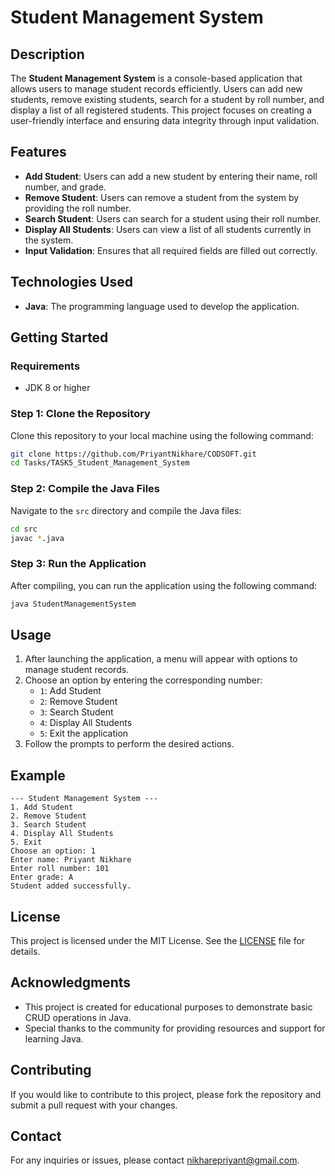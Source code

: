 # Student Management System

## Description
The **Student Management System** is a console-based application that allows users to manage student records efficiently. Users can add new students, remove existing students, search for a student by roll number, and display a list of all registered students. This project focuses on creating a user-friendly interface and ensuring data integrity through input validation.

## Features
- **Add Student**: Users can add a new student by entering their name, roll number, and grade.
- **Remove Student**: Users can remove a student from the system by providing the roll number.
- **Search Student**: Users can search for a student using their roll number.
- **Display All Students**: Users can view a list of all students currently in the system.
- **Input Validation**: Ensures that all required fields are filled out correctly.

## Technologies Used
- **Java**: The programming language used to develop the application.

## Getting Started

### Requirements
- JDK 8 or higher

### Step 1: Clone the Repository
Clone this repository to your local machine using the following command:
```bash
git clone https://github.com/PriyantNikhare/CODSOFT.git
cd Tasks/TASK5_Student_Management_System
```

### Step 2: Compile the Java Files
Navigate to the `src` directory and compile the Java files:
```bash
cd src
javac *.java
```

### Step 3: Run the Application
After compiling, you can run the application using the following command:
```bash
java StudentManagementSystem
```

## Usage
1. After launching the application, a menu will appear with options to manage student records.
2. Choose an option by entering the corresponding number:
   - `1`: Add Student
   - `2`: Remove Student
   - `3`: Search Student
   - `4`: Display All Students
   - `5`: Exit the application
3. Follow the prompts to perform the desired actions.

## Example
```
--- Student Management System ---
1. Add Student
2. Remove Student
3. Search Student
4. Display All Students
5. Exit
Choose an option: 1
Enter name: Priyant Nikhare
Enter roll number: 101
Enter grade: A
Student added successfully.
```

## License
This project is licensed under the MIT License. See the [LICENSE](LICENSE) file for details.

## Acknowledgments
- This project is created for educational purposes to demonstrate basic CRUD operations in Java.
- Special thanks to the community for providing resources and support for learning Java.

## Contributing
If you would like to contribute to this project, please fork the repository and submit a pull request with your changes. 

## Contact
For any inquiries or issues, please contact [nikharepriyant@gmail.com](mailto:nikharepriyant@gmail.com).